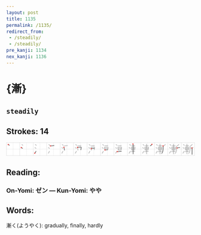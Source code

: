```yaml
---
layout: post
title: 1135
permalink: /1135/
redirect_from:
 - /steadily/
 - /steadily/
pre_kanji: 1134
nex_kanji: 1136
---
```


# {漸}

## `steadily`

## Strokes: 14

<div class="stroke"><img src="../images/E6BCB8.png" /></div>

## Reading:

### On-Yomi: ゼン &mdash; Kun-Yomi: やや

## Words:

漸く(ようやく): gradually, finally, hardly
